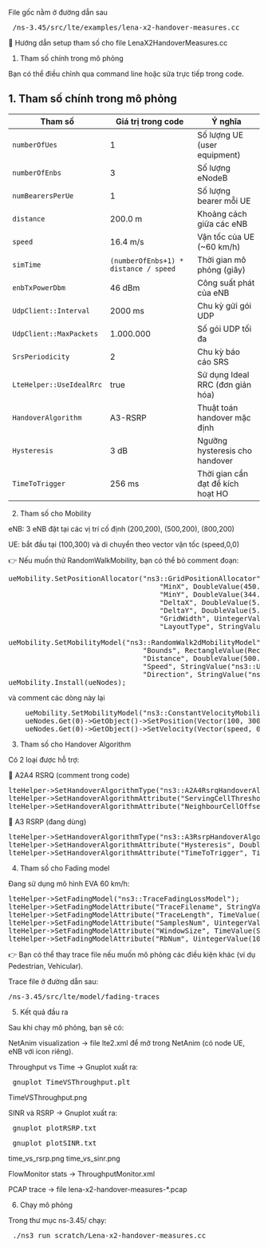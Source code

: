 File gốc nằm ở đường dẫn sau

<pre> /ns-3.45/src/lte/examples/lena-x2-handover-measures.cc </pre>

📘 Hướng dẫn setup tham số cho file LenaX2HandoverMeasures.cc


1. Tham số chính trong mô phỏng

Bạn có thể điều chỉnh qua command line hoặc sửa trực tiếp trong code.

## 1. Tham số chính trong mô phỏng

| Tham số                 | Giá trị trong code | Ý nghĩa                                   |
|-------------------------|---------------------|-------------------------------------------|
| `numberOfUes`           | 1                   | Số lượng UE (user equipment)              |
| `numberOfEnbs`          | 3                   | Số lượng eNodeB                           |
| `numBearersPerUe`       | 1                   | Số lượng bearer mỗi UE                    |
| `distance`              | 200.0 m             | Khoảng cách giữa các eNB                  |
| `speed`                 | 16.4 m/s            | Vận tốc của UE (~60 km/h)                 |
| `simTime`               | `(numberOfEnbs+1) * distance / speed` | Thời gian mô phỏng (giây) |
| `enbTxPowerDbm`         | 46 dBm              | Công suất phát của eNB                    |
| `UdpClient::Interval`   | 2000 ms             | Chu kỳ gửi gói UDP                        |
| `UdpClient::MaxPackets` | 1.000.000           | Số gói UDP tối đa                         |
| `SrsPeriodicity`        | 2                   | Chu kỳ báo cáo SRS                        |
| `LteHelper::UseIdealRrc`| true                | Sử dụng Ideal RRC (đơn giản hóa)          |
| `HandoverAlgorithm`     | A3-RSRP             | Thuật toán handover mặc định              |
| `Hysteresis`            | 3 dB                | Ngưỡng hysteresis cho handover            |
| `TimeToTrigger`         | 256 ms              | Thời gian cần đạt để kích hoạt HO         |

2. Tham số cho Mobility

eNB: 3 eNB đặt tại các vị trí cố định (200,200), (500,200), (800,200)

UE: bắt đầu tại (100,300) và di chuyển theo vector vận tốc (speed,0,0)

👉 Nếu muốn thử RandomWalkMobility, bạn có thể bỏ comment đoạn:
<pre>
ueMobility.SetPositionAllocator("ns3::GridPositionAllocator",
		                            "MinX", DoubleValue(450.0),
		                            "MinY", DoubleValue(344.0),
		                            "DeltaX", DoubleValue(5.0),
		                            "DeltaY", DoubleValue(5.0),
		                            "GridWidth", UintegerValue(1),
		                            "LayoutType", StringValue("RowFirst"));

ueMobility.SetMobilityModel("ns3::RandomWalk2dMobilityModel",
		                        "Bounds", RectangleValue(Rectangle(200, 1500, 200, 1500)), // movement area
		                        "Distance", DoubleValue(500.0),   // travel this distance before changing direction
		                        "Speed", StringValue("ns3::UniformRandomVariable[Min=10.0|Max=16.4]"), // random speed range
		                        "Direction", StringValue("ns3::UniformRandomVariable[Min=0.0|Max=6.283185]")); // 0–2π radians
ueMobility.Install(ueNodes);
</pre>

và comment các dòng này lại
<pre>
    ueMobility.SetMobilityModel("ns3::ConstantVelocityMobilityModel");
    ueNodes.Get(0)->GetObject<MobilityModel>()->SetPosition(Vector(100, 300, 1.5));
    ueNodes.Get(0)->GetObject<ConstantVelocityMobilityModel>()->SetVelocity(Vector(speed, 0, 0));
</pre>
3. Tham số cho Handover Algorithm

Có 2 loại được hỗ trợ:

🔹 A2A4 RSRQ (comment trong code)
<pre>
lteHelper->SetHandoverAlgorithmType("ns3::A2A4RsrqHandoverAlgorithm");
lteHelper->SetHandoverAlgorithmAttribute("ServingCellThreshold", UintegerValue(30));
lteHelper->SetHandoverAlgorithmAttribute("NeighbourCellOffset", UintegerValue(1));
</pre>
🔹 A3 RSRP (đang dùng)
<pre>
lteHelper->SetHandoverAlgorithmType("ns3::A3RsrpHandoverAlgorithm");
lteHelper->SetHandoverAlgorithmAttribute("Hysteresis", DoubleValue(3.0));
lteHelper->SetHandoverAlgorithmAttribute("TimeToTrigger", TimeValue(MilliSeconds(256)));
</pre>

4. Tham số cho Fading model

Đang sử dụng mô hình EVA 60 km/h:

<pre>
lteHelper->SetFadingModel("ns3::TraceFadingLossModel");
lteHelper->SetFadingModelAttribute("TraceFilename", StringValue("src/lte/model/fading-traces/fading_trace_EVA_60kmph.fad"));
lteHelper->SetFadingModelAttribute("TraceLength", TimeValue(Seconds(10)));
lteHelper->SetFadingModelAttribute("SamplesNum", UintegerValue(10000));
lteHelper->SetFadingModelAttribute("WindowSize", TimeValue(Seconds(0.5)));
lteHelper->SetFadingModelAttribute("RbNum", UintegerValue(100));
</pre>

👉 Bạn có thể thay trace file nếu muốn mô phỏng các điều kiện khác (ví dụ Pedestrian, Vehicular).

Trace file ở đường dẫn sau: 
<pre>/ns-3.45/src/lte/model/fading-traces</pre>

5. Kết quả đầu ra

Sau khi chạy mô phỏng, bạn sẽ có:

NetAnim visualization → file lte2.xml để mở trong NetAnim (có node UE, eNB với icon riêng).

Throughput vs Time → Gnuplot xuất ra:
<pre> gnuplot TimeVSThroughput.plt </pre>

TimeVSThroughput.png

SINR và RSRP → Gnuplot xuất ra:
<pre> gnuplot plotRSRP.txt </pre>
<pre> gnuplot plotSINR.txt </pre>

time_vs_rsrp.png
time_vs_sinr.png

FlowMonitor stats → ThroughputMonitor.xml

PCAP trace → file lena-x2-handover-measures-*.pcap

6. Chạy mô phỏng

Trong thư mục ns-3.45/ chạy:
<pre> ./ns3 run scratch/Lena-x2-handover-measures.cc </pre>

